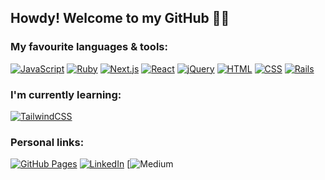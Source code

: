 ## Howdy! Welcome to my GitHub 👋🤠

### My favourite languages & tools:
[![JavaScript](https://img.shields.io/badge/JavaScript-F7DF1E?logo=javascript&logoColor=000)](#) [![Ruby](https://img.shields.io/badge/Ruby-%23CC342D.svg?&logo=ruby&logoColor=white)](#) [![Next.js](https://img.shields.io/badge/Next.js-black?logo=next.js&logoColor=white)](#) [![React](https://img.shields.io/badge/React-%2320232a.svg?logo=react&logoColor=%2361DAFB)](#) [![jQuery](https://img.shields.io/badge/jQuery-0769AD?logo=jquery&logoColor=fff)](#) [![HTML](https://img.shields.io/badge/HTML-%23E34F26.svg?logo=html5&logoColor=white)](#) [![CSS](https://img.shields.io/badge/CSS-1572B6?logo=css3&logoColor=fff)](#) [![Rails](https://img.shields.io/badge/Rails-%23CC0000.svg?logo=ruby-on-rails&logoColor=white)](#)

### I'm currently learning:
[![TailwindCSS](https://img.shields.io/badge/Tailwind%20CSS-%2338B2AC.svg?logo=tailwind-css&logoColor=white)](#)

### Personal links:
[![GitHub Pages](https://img.shields.io/badge/GitHub%20Pages-121013?logo=github&logoColor=white)](https://kylemcparland.github.io/) [![LinkedIn](https://img.shields.io/badge/LinkedIn-0A66C2?logo=linkedin&logoColor=fff)](https://www.linkedin.com/in/kyle-mcparland/) [![![Medium](https://img.shields.io/badge/Medium-%23000000.svg?logo=medium&logoColor=white)](https://medium.com/@kylemcparland)

<!--
### Currently listening to:
[![spotify-github-profile](https://spotify-github-profile.kittinanx.com/api/view?uid=kylemcparland&cover_image=true&theme=natemoo-re&show_offline=false&background_color=121212&interchange=false&bar_color=53b14f&bar_color_cover=false)](https://spotify-github-profile.kittinanx.com/api/view?uid=kylemcparland&redirect=true)
-->

<!--
**kylemcparland/kylemcparland** is a ✨ _special_ ✨ repository because its `README.md` (this file) appears on your GitHub profile.

Here are some ideas to get you started:

- 🔭 I’m currently working on ...
- 🌱 I’m currently learning ...
- 👯 I’m looking to collaborate on ...
- 🤔 I’m looking for help with ...
- 💬 Ask me about ...
- 📫 How to reach me: ...
- 😄 Pronouns: ...
- ⚡ Fun fact: ...
-->
